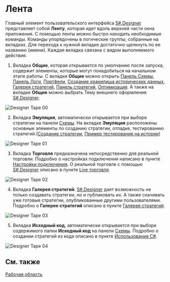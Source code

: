 # Лента

Главный элемент пользовательского интерфейса [S\#.Designer](Designer.md) представляет собой **Ленту**, которая идет вдоль верхней части окна приложения. С помощью ленты можно быстро находить необходимые команды. Команды упорядочены в логические группы, собранные на вкладках. Для перехода к нужной вкладке достаточно щелкнуть по ее названию (имени). Каждая вкладка связана с видом выполняемого действия.

1. Вкладка **Общие**, которая открывается по умолчанию после запуска, содержит элементы, которые могут понадобиться на начальном этапе работы. С вкладки **Общие** можно открыть [Панель Схемы](Designer_Panel_Schemas.md), [Панель Логи](Designer_Panel_Logs.md), [Портфели](Designer_Panel_Portfolios.md), [Создание хранилища исторических данных](Designer_Creating_repository_of_historical_data.md), [Галерея стратегий](Designer_Gallery_of_strategies.md), [Панель стратегий](Designer_Panel_strategies.md), [Оптимизация](Designer_Optimization.md). А также на вкладке **Общие** можно выбрать Тему внешнего оформления [S\#.Designer](Designer.md).

![Designer Tape 00](~/images/Designer_Tape_00.png)

2. Вкладка **Эмуляция**, автоматически открывается при выборе стратегии на панели [Схемы](Designer_Panel_Schemas.md). На вкладке **Эмуляция** расположены основные элементы по созданию стратегии, отладке, тестированию стратегий.([Создание стратегии](Designer_Creation_strategy.md), [Пример тестирования на истории](Designer_Example_of_backtesting.md))

![Designer Tape 01](~/images/Designer_Tape_01.png)

3. Вкладка **Торговля** предназначена непосредственно для реальной торговли. Подробно о настройках подключения написано в пункте [Настройки подключения](Designer_Connection_settings.md). О реальной торговле с помощью [S\#.Designer](Designer.md) описано в пункте [Live торговля](Designer_Live_trade.md).

![Designer Tape 02](~/images/Designer_Tape_02.png)

4. Вкладка **Галерея стратегий**. [S\#.Designer](Designer.md) дает возможность не только создавать стратегии, но и публиковать их. А также скачивать уже готовые стратегии, опубликованные другими пользователями. Подробно о **Галерее стратегий** описано в пункте [Галерея стратегий](Designer_Gallery_of_strategies.md).

![Designer Tape 03](~/images/Designer_Tape_03.png)

5. Вкладка **Исходный код**, автоматически открывается при выборе содержимого папки **Исходный код** на панели [Схемы](Designer_Panel_Schemas.md). Подробно о создании стратегий из кода описано в пункте [Использование C\#](Designer_Creating_strategy_from_code.md).

![Designer Tape 04](~/images/Designer_Tape_04.png)

## См. также

[Рабочая область](Designer_Workspace.md)
